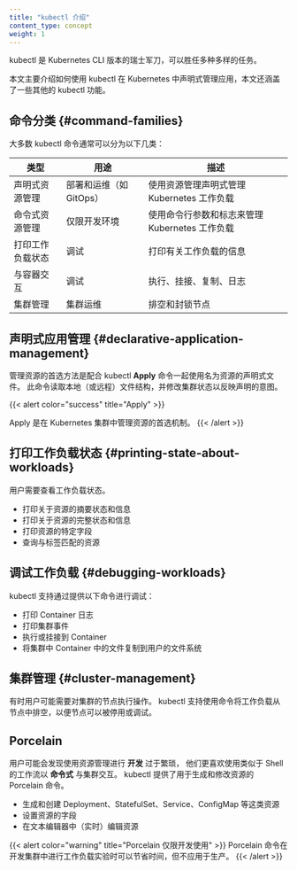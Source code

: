 ```yaml
---
title: "kubectl 介绍"
content_type: concept
weight: 1
---
```

<!--
title: "Introduction to kubectl"
content_type: concept
weight: 1
-->

<!--
kubectl is the Kubernetes cli version of a swiss army knife, and can do many things.

While this Book is focused on using kubectl to declaratively manage applications in Kubernetes, it
also covers other kubectl functions.
-->
kubectl 是 Kubernetes CLI 版本的瑞士军刀，可以胜任多种多样的任务。

本文主要介绍如何使用 kubectl 在 Kubernetes 中声明式管理应用，本文还涵盖了一些其他的 kubectl 功能。

<!--
## Command Families

Most kubectl commands typically fall into one of a few categories:
-->
## 命令分类   {#command-families}

大多数 kubectl 命令通常可以分为以下几类：

<!--
| Type                                   | Used For                   | Description                                        |
|----------------------------------------|----------------------------|----------------------------------------------------|
| Declarative Resource Management        | Deployment and operations (e.g. GitOps)   | Declaratively manage Kubernetes workloads using resource configuration     |
| Imperative Resource Management         | Development Only           | Run commands to manage Kubernetes workloads using Command Line arguments and flags |
| Printing Workload State | Debugging  | Print information about workloads |
| Interacting with Containers | Debugging  | Exec, attach, cp, logs |
| Cluster Management | Cluster operations | Drain and cordon Nodes |
-->
| 类型 | 用途 | 描述 |
|-----|------|------|
| 声明式资源管理 | 部署和运维（如 GitOps）| 使用资源管理声明式管理 Kubernetes 工作负载 |
| 命令式资源管理 | 仅限开发环境 | 使用命令行参数和标志来管理 Kubernetes 工作负载 |
| 打印工作负载状态 | 调试 | 打印有关工作负载的信息 |
| 与容器交互 | 调试 | 执行、挂接、复制、日志 |
| 集群管理 | 集群运维 | 排空和封锁节点 |

<!--
## Declarative Application Management

The preferred approach for managing resources is through
declarative files called resource configuration used with the kubectl *Apply* command.
This command reads a local (or remote) file structure and modifies cluster state to
reflect the declared intent.
-->
## 声明式应用管理   {#declarative-application-management}

管理资源的首选方法是配合 kubectl **Apply** 命令一起使用名为资源的声明式文件。
此命令读取本地（或远程）文件结构，并修改集群状态以反映声明的意图。

{{< alert color="success" title="Apply" >}}
<!--
Apply is the preferred mechanism for managing resources in a Kubernetes cluster.
-->
Apply 是在 Kubernetes 集群中管理资源的首选机制。
{{< /alert >}}

<!--
## Printing State about Workloads

Users will need to view workload state.

- Printing summarize state and information about resources
- Printing complete state and information about resources
- Printing specific fields from resources
- Query resources matching labels
-->
## 打印工作负载状态   {#printing-state-about-workloads}

用户需要查看工作负载状态。

- 打印关于资源的摘要状态和信息
- 打印关于资源的完整状态和信息
- 打印资源的特定字段
- 查询与标签匹配的资源

<!--
## Debugging Workloads

kubectl supports debugging by providing commands for:

- Printing Container logs
- Printing cluster events
- Exec or attaching to a Container
- Copying files from Containers in the cluster to a user's filesystem
-->
## 调试工作负载   {#debugging-workloads}

kubectl 支持通过提供以下命令进行调试：

- 打印 Container 日志
- 打印集群事件
- 执行或挂接到 Container
- 将集群中 Container 中的文件复制到用户的文件系统

<!--
## Cluster Management

On occasion, users may need to perform operations to the Nodes of cluster. kubectl supports
commands to drain workloads from a Node so that it can be decommissioned or debugged.
-->
## 集群管理   {#cluster-management}

有时用户可能需要对集群的节点执行操作。
kubectl 支持使用命令将工作负载从节点中排空，以便节点可以被停用或调试。

<!--
## Porcelain

Users may find using resource configuration overly verbose for *development* and prefer to work with
the cluster *imperatively* with a shell-like workflow. kubectl offers porcelain commands for
generating and modifying resources.

- Generating + creating resources such as Deployments, StatefulSets, Services, ConfigMaps, etc.
- Setting fields on resources
- Editing (live) resources in a text editor
-->
## Porcelain

用户可能会发现使用资源管理进行 **开发** 过于繁琐，
他们更喜欢使用类似于 Shell 的工作流以 **命令式** 与集群交互。
kubectl 提供了用于生成和修改资源的 Porcelain 命令。

- 生成和创建 Deployment、StatefulSet、Service、ConfigMap 等这类资源
- 设置资源的字段
- 在文本编辑器中（实时）编辑资源

<!--
{{< alert color="warning" title="Porcelain For Dev Only" >}}
Porcelain commands are time saving for experimenting with workloads in a dev cluster, but shouldn't
be used for production.
{{< /alert >}}
-->
{{< alert color="warning" title="Porcelain 仅限开发使用" >}}
Porcelain 命令在开发集群中进行工作负载实验时可以节省时间，但不应用于生产。
{{< /alert >}}
